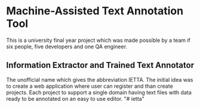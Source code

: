 # Machine-Assisted Text Annotation Tool

This is a university final year project which was made possible by a team if six people, five developers and one QA engineer.

## Information Extractor and Trained Text Annotator

The unofficial name which gives the abbreviation IETTA. The initial idea was to create a web application where user can register and than create projects. Each project to support a single domain having text files with data ready to be annotated on an easy to use editor.
"# ietta" 
